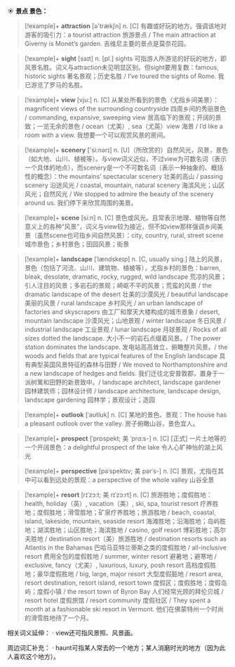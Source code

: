 ☀ <span class="category">**景点 景色：**</span>
>[!example]+ <span class="vocabulary">**attraction**</span> [ə'trækʃn] 
> <span class="definition">n. [C] 有趣或好玩的地方。强调该地对游客的吸引力：</span>a tourist attraction 旅游景点 / The main attraction at Giverny is Monet’s garden. 吉维尼主要的景点是莫奈花园。 

>[!example]+ <span class="vocabulary">**sight**</span> [saɪt] 
> <span class="definition">n. [pl.] sights 可指游人所游览的好玩的地方，即风景名胜。词义与attraction未见明显区别。但sight要用复数：</span>famous, historic sights 著名景观；历史名胜 / I’ve toured the sights of Rome. 我已游览了罗马的名胜。

>[!example]+ <span class="vocabulary">**view**</span> [vju:] 
> <span class="definition">n. [C] 从某处所看到的景色（尤指乡间美景）：</span>magnificent views of the surrounding countryside 四周乡间的秀丽景色 / commanding, expansive, sweeping view 居高临下的景观；开阔的景致；一览无余的景色 / ocean（尤美）, sea（尤英）view 海景 / I’d like a room with a view. 我想要一个可以观赏风景的房间。

>[!example]+ <span class="vocabulary">**scenery**</span> ['si:nərɪ] 
> <span class="definition">n. [U]（所欣赏的）自然风光，风景，景色（如大地、山川、植被等）。与view词义近似，不过view为可数名词（表示一个具体的地点），而scenery是一个不可数名词（表示一种抽象的、概括性的概念）：</span>the mountains’ spectacular scenery 壮美的高山 / passing scenery 沿途风光 / coastal, mountain, natural scenery 海滨风光；山区风光；自然风光 / We stopped to admire the beauty of the scenery around us. 我们停下来欣赏周围的美景。

>[!example]+ <span class="vocabulary">**scene**</span> [si:n] 
> <span class="definition">n. [C] 景色或风光。且常表示地理、植物等自然意义上的各种“风景”，词义与view较为接近，但不如view那样强调乡间美景（虽然scene也可指乡间自然风景）：</span>city, country, rural, street scene 城市景色；乡村景色；田园风景；街景
                      
>[!example]+ <span class="vocabulary">**landscape**</span> [ˈlændskeɪp]
> <span class="definition">n. [C, usually sing.] 陆上的风景，景色（包括了河流、山川、建筑物、植被等），尤指乡村的景色：</span>barren, bleak, desolate, dramatic, rocky, rugged, wild landscape 荒凉的风景；引人注目的风景；多岩石的景观；崎岖不平的风景；荒蛮的风景 / the dramatic landscape of the desert 壮美的沙漠风光 / beautiful landscape 美丽的风景 / rural landscape 乡村风光 / an urban landscape of factories and skyscrapers 由工厂和摩天大楼构成的城市景象 / desert, mountain landscape 沙漠风光；山地景观 / winter landscape 冬日风景 / industrial landscape 工业景观 / lunar landscape 月球景观 / Rocks of all sizes dotted the landscape. 大小不一的岩石点缀着风景。/ The power station dominates the landscape. 发电站高高耸立，俯瞰整片风景。/ the woods and fields that are typical features of the English landscape 具有典型英国风景特征的森林与田野 / We moved to Northamptonshire and a new landscape of hedges and fields. 我们迁往北安普敦郡，置身于一派树篱和田野的新景致中。/ landscape architect, landscape gardener 园林建筑师；园林设计师 / landscape architecture, landscape design, landscape gardening 园林学；景观设计；造园
           
>[!example]+ <span class="vocabulary">**outlook**</span> [ˈaʊtlʊk]
> <span class="definition">n. [C] 某地的景色、景观：</span>The house has a pleasant outlook over the valley. 房子俯瞰山谷，景色宜人。

>[!example]+ <span class="vocabulary">**prospect**</span> [ˈprɒspekt; 美 ˈprɑ:s-]
> <span class="definition">n. [C] [正式] 一片土地等的一个开阔景色：</span>a delightful prospect of the lake 令人心旷神怡的湖上风光
            
>[!example]+ <span class="vocabulary">**perspective**</span> [pəˈspektɪv; 美 pərˈs-]
> <span class="definition">n. [C] 景观，尤指在其中可以看到远处的景观：</span>a perspective of the whole valley 山谷全景
            
>[!example]+ <span class="vocabulary">**resort**</span> [rɪˈzɔ:t; 美 rɪˈzɔ:rt]
> <span class="definition">n. [C] 旅游胜地；度假胜地：</span>health, holiday（英）, vacation（美）, ski, spa, tourist resort 疗养胜地；度假胜地；滑雪胜地；矿泉疗养胜地；旅游胜地 / beach, coastal, island, lakeside, mountain, seaside resort 海滩胜地；沿海胜地；岛屿胜地；湖滨胜地；山区胜地；海滨胜地 / casino, golf resort 博彩胜地；高尔夫胜地 / destination resort（美）旅游胜地 / destination resorts such as Atlantis in the Bahamas 巴哈马亚特兰蒂斯之类的度假胜地 / all-inclusive resort 费用全包的度假胜地 / summer, winter resort 避暑地；避寒地 / exclusive, fancy（尤美）, luxurious, luxury, posh resort 高档度假胜地；豪华度假胜地 / big, large, major resort 大型度假脏地 / resort area, resort destination, resort island, resort town 度假区；度假胜地；度假岛屿；度假小镇 / the resort town of Byron Bay 人们经常光顾的拜伦贝城 / resort hotel 度假旅馆 / resort community 度假社区 / They spent a month at a fashionable ski resort in Vermont. 他们在佛蒙特州一个时尚的滑雪胜地待了一个月。

相关词义延伸：
· view还可指风景照、风景画。

周边词汇补充：
· haunt可指某人常去的一个地方；某人消磨时光的地方（因为此人喜欢这个地方）。